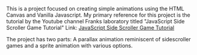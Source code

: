 This is a project focused on creating simple animations using the HTML Canvas and Vanilla Javascript. 
My primary reference for this project is the tutorial by the Youtube channel Franks laboratory titled "JavaScript Side Scroller Game Tutorial"
Link: [JavaScript Side Scroller Game Tutorial](https://www.youtube.com/watch?v=7JtLHJbm0kA)

The project has two parts: A parallax animation reminiscent of sidescroller games and a sprite animation with various options.

